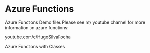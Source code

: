 # Azure Functions
Azure Functions Demo files
Please see my youtube channel for more information on azure functions:

youtube.com/c/HugoSilvaRocha

Azure Functions with Classes
